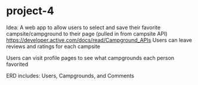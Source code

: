 # project-4

Idea:
A web app to allow users to select and save their favorite campsite/campground to their page (pulled in from campsite API)
https://developer.active.com/docs/read/Campground_APIs
Users can leave reviews and ratings for each campsite 

Users can visit profile pages to see what campgrounds each person favorited

ERD includes: Users, Campgrounds, and Comments